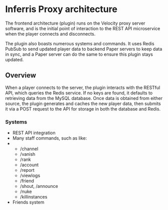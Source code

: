 # Inferris Proxy architecture
The frontend architecture (plugin) runs on the Velocity proxy server software, and is the initial point of interaction to the REST API microservice when the player connects and disconnects.

The plugin also boasts numerous systems and commands. It uses Redis PubSub to send updated player data to backend Paper servers to keep data in sync, and a Paper server can do the same to
ensure this plugin stays updated.

## Overview
When a player connects to the server, the plugin interacts with the RESTful API, which queries the Redis service. If no keys are found, it defaults to retrieving data from the MySQL database. Once data is obtained from either source, the plugin generates and caches the new player data, then submits it via a POST request to the API for storage in both the database and Redis.

### Systems
- REST API integration
- Many staff commands, such as like:
- - /channel
  - /vanish
  - /rank
  - /account
  - /report
  - /viewlogs
  - /friend
  - /shout, /announce
  - /nuke
  - /killinstances
- Friends system
